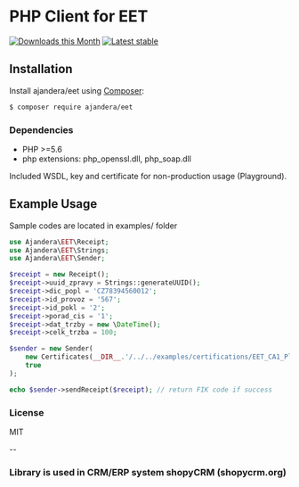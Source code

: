 # PHP Client for EET

[![Downloads this Month](https://img.shields.io/packagist/dm/ajandera/eet.svg)](https://packagist.org/packages/ajandera/eet)
[![Latest stable](https://img.shields.io/packagist/v/ajandera/eet.svg)](https://packagist.org/packages/ajandera/eet)

## Installation
Install ajandera/eet using  [Composer](http://getcomposer.org/):

```sh
$ composer require ajandera/eet
```

### Dependencies
- PHP >=5.6
- php extensions: php_openssl.dll, php_soap.dll

Included WSDL, key and certificate for non-production usage (Playground).

## Example Usage
Sample codes are located in examples/ folder

```php
use Ajandera\EET\Receipt;
use Ajandera\EET\Strings;
use Ajandera\EET\Sender;

$receipt = new Receipt();
$receipt->uuid_zpravy = Strings::generateUUID();
$receipt->dic_popl = 'CZ78394560012';
$receipt->id_provoz = '567';
$receipt->id_pokl = '2';
$receipt->porad_cis = '1';
$receipt->dat_trzby = new \DateTime();
$receipt->celk_trzba = 100;

$sender = new Sender(
    new Certificates(__DIR__.'/../../examples/certifications/EET_CA1_Playground-CZ00000019.p12', 'eet'),
    true
);

echo $sender->sendReceipt($receipt); // return FIK code if success
```

### License
MIT

--  

### Library is used in CRM/ERP system shopyCRM (shopycrm.org)
